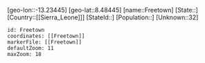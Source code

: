 ﻿---
location: [8.48445,-13.23445]
mapzoom: [7,12] 
mapmarker: city 
type: City
tags:
- geo/City


SpocWebEntityId: 35962
isDeleted: false
confidential: public

---
[geo-lon::-13.23445]
[geo-lat::8.48445]
[name::Freetown]
[State::]
[Country::[[Sierra_Leone]]]
[StateId::]
[Population::]
[Unknown::32]


```leaflet
id: Freetown
coordinates: [[Freetown]]
markerFile: [[Freetown]]
defaultZoom: 11 
maxZoom: 18
```

